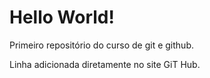 # Hello World!

 Primeiro repositório do curso de git e github.

Linha adicionada diretamente no site GiT Hub.
